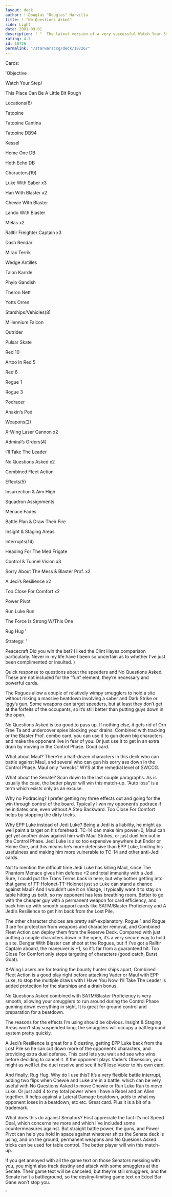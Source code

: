 ```yaml
---
layout: deck
author: ! Douglas "Douglas" Harvilla
title: ! "No Questions Asked"
side: Light
date: 2001-09-01
description: ! "  The latest version of a very successful Watch Your Step deck, with changes made for the Coruscant environment.  Very heavy on battle power."
rating: 4.5
id: 18726
permalink: "/starwarsccg/deck/18726/"
---
```

Cards: 

'Objective

Watch Your Step/

This Place Can Be A Little Bit Rough


Locations(6)

Tatooine

Tatooine Cantina

Tatooine DB94

Kessel

Home One DB

Hoth Echo DB


Characters(19)

Luke With Saber x3

Han With Blaster x2

Chewie With Blaster 

Lando With Blaster

Melas x2

Ralltir Freighter Captain x3

Dash Rendar

Mirax Terrik

Wedge Antilles

Talon Karrde

Phylo Gandish

Theron Nett

Yotts Orren


Starships/Vehicles(8)

Millennium Falcon

Outrider

Pulsar Skate

Red 10

Artoo In Red 5

Red 6

Rogue 1

Rogue 3


Podracer

Anakin’s Pod


Weapons(2)

X-Wing Laser Cannon x2


Admiral’s Orders(4)

I’ll Take The Leader

No Questions Asked x2

Combined Fleet Action


Effects(5)

Insurrection & Aim High

Squadron Assignments

Menace Fades

Battle Plan & Draw Their Fire

Insight & Staging Areas


Interrupts(14)

Heading For The Med Frigate

Control & Tunnel Vision x3

Sorry About The Mess & Blaster Prof. x2

A Jedi’s Resilience x2

Too Close For Comfort x2

Power Pivot

Run Luke Run

The Force Is Strong W/This One

Rug Hug '

Strategy: '

  Peacecraft  Did you win the bet?  I liked the Clint Hayes comparison particularly.  Never in my life have I been so uncertain as to whether I’ve just been complimented or insulted.  )


  Quick response to questions about the speeders and No Questions Asked.  These are not included for the ”fun” element, they’re necessary and powerful cards.  


  The Rogues allow a couple of relatively wimpy smugglers to hold a site without risking a massive beatdown involving a saber and Dark Strike or Iggy’s gun.  Some weapons can target speeders, but at least they don’t get at the forfeits of the occupants, so it’s still better than putting guys down in the open.


  No Questions Asked is too good to pass up.  If nothing else, it gets rid of Orn Free Ta and undercover spies blocking your drains.  Combined with tracking or the Blaster Prof. combo card, you can use it to gun down big characters and make the opponent live in fear of you.  Or just use it to get in an extra drain by moving in the Control Phase.  Good card.  


  What about Maul?  There’re a half-dozen characters in this deck who can battle against Maul, and several who can gun his sorry ass down in the Control Phase.  Maul only ”wrecks” WYS at the remedial level of SWCCG.


  What about the Senate?  Scan down to the last couple paragraphs.  As is usually the case, the better player will win this match-up.  ”Auto loss” is a term which exists only as an excuse.


  Why no Podracing?  I prefer getting my three effects out and going for the win through control of the board.  Typically I win my opponent’s podrace if he initiates one, even without A Step Backward.  Too Close For Comfort helps by stopping the dirty tricks.


  Why EPP Luke instead of Jedi Luke?  Being a Jedi is a liability, he might as well paint a target on his forehead.  TC-14 can make him power=0, Maul can get yet another draw against him with Maul Strikes, or just duel him out in the Control Phase.  Jedi Luke is also too expensive anywhere but Endor or Home One, and this means he’s more defensive than EPP Luke, limiting his usefulness and making him more vulnerable to TC-14 and other anti-Jedi cards.


  Not to mention the difficult time Jedi Luke has killing Maul, since The Phantom Menace gives him defense +2 and total immunity with a Jedi.  Sure, I could put the Trans Terms back in here, but why bother getting into that game of TT-Holonet-TT-Holonet just so Luke can stand a chance against Maul?  And I wouldn’t use it on Visage, I typically want it to stay on table hitting us both, so my opponent has less breathing room.  Better to go with the cheaper guy with a permanent weapon for card efficiency, and back him up with smooth support cards like SATM/Blaster Proficiency and A Jedi’s Resilience to get him back from the Lost Pile.  


  The other character choices are pretty self-explanatory.  Rogue 1 and Rogue 3 are for protection from weapons and character removal, and Combined Fleet Action can deploy them from the Reserve Deck.  Compared with just putting a couple characters down in the open, it’s a very secure way to hold a site.  Dengar With Blaster can shoot at the Rogues, but if I’ve got a Ralltir Captain aboard, the maneuver is +1, so it’s far from a guaranteed hit.  Too Close For Comfort only stops targeting of characters (good catch, Burst Goat).


  X-Wing Lasers are for tearing the bounty hunter ships apart, Combined Fleet Action is a good play right before attacking Vader or Maul with EPP Luke, to stop the multiple draws with I Have You Now.  I’ll Take The Leader is added protection for the starships and a drain bonus.  


  No Questions Asked combined with SATM/Blaster Proficiency is very smooth, allowing your smugglers to run around during the Control Phase gunning down everything in sight.  It is great for ground control and preparation for a beatdown.


  The reasons for the effects I’m using should be obvious.  Insight & Staging Areas won’t stay suspended long, the smugglers will occupy a battleground system pretty quickly.


  A Jedi’s Resilience is great for a 6 destiny, getting EPP Luke back from the Lost Pile so he can cut down more of the opponent’s characters, and providing extra duel defense.  This card lets you wait and see who wins before deciding to cancel it.  If the opponent plays Vader’s Obsession, you might as well let the duel resolve and see if he’ll lose Vader to his own card.  


  And finally, Rug Hug.  Why do I use this?  It’s a very flexible battle interrupt, adding two flips when Chewie and Luke are in a battle, which can be very useful with No Questions Asked to move Chewie or Run Luke Run to move Luke.  Or just add 4 to my total power when I have a Rebel and an Alien together.  It helps against a Lateral Damage beatdown, adds to what my opponent loses in a beatdown, etc etc.  Great card.  Plus it is a bit of a trademark.  


  What does this do against Senators?  First appreciate the fact it’s not Speed Deal, which concerns me more and which I’ve included some countermeasures against.  But straight battle power, the guns, and Power Pivot can help you hold in space against whatever ships the Senate deck is using, and on the ground, permanent weapons and No Quesions Asked tricks can be used for table control.  The better player will win this match-up.


  If you get annoyed with all the game text on those Senators messing with you, you might also track destiny and attack with some smugglers at the Senate.  Their game text will be canceled, but they’re still smugglers, and the Senate isn’t a battleground, so the destiny-limiting game text on Edcel Bar Gane won’t stop you.       


'
